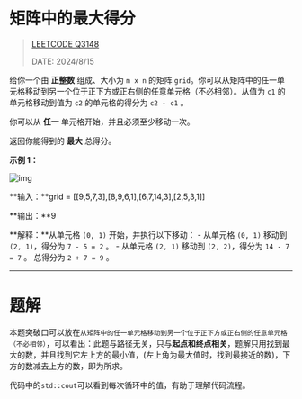 #  矩阵中的最大得分

> [LEETCODE Q3148](https://leetcode.cn/problems/maximum-difference-score-in-a-grid/description/?envType=daily-question&envId=2024-08-15)
>
> DATE: 2024/8/15

给你一个由 **正整数** 组成、大小为 `m x n` 的矩阵 `grid`。你可以从矩阵中的任一单元格移动到另一个位于正下方或正右侧的任意单元格（不必相邻）。从值为 `c1` 的单元格移动到值为 `c2` 的单元格的得分为 `c2 - c1` 。

你可以从 **任一** 单元格开始，并且必须至少移动一次。

返回你能得到的 **最大** 总得分。



**示例 1：**

![img](https://assets.leetcode.com/uploads/2024/03/14/grid1.png)

**输入：**grid = [[9,5,7,3],[8,9,6,1],[6,7,14,3],[2,5,3,1]]

**输出：**9

**解释：**从单元格 `(0, 1)` 开始，并执行以下移动：
\- 从单元格 `(0, 1)` 移动到 `(2, 1)`，得分为 `7 - 5 = 2` 。
\- 从单元格 `(2, 1)` 移动到 `(2, 2)`，得分为 `14 - 7 = 7` 。
总得分为 `2 + 7 = 9` 。



------

# 题解

本题突破口可以放在`从矩阵中的任一单元格移动到另一个位于正下方或正右侧的任意单元格（不必相邻）`，可以看出：此题与路径无关，只与**起点和终点相关**，题解只用找到最大的数，并且找到它左上方的最小值，(左上角为最大值时，找到最接近的数)，下方的数减去上方的数，即为所求。

代码中的`std::cout`可以看到每次循环中的值，有助于理解代码流程。
